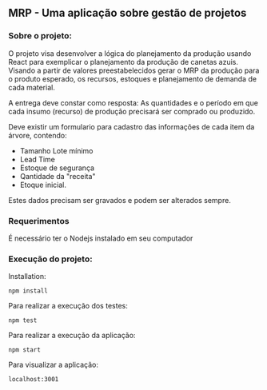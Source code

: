 ## MRP - Uma aplicação sobre gestão de projetos

### Sobre o projeto:

O projeto visa desenvolver a lógica do planejamento da produção usando React para exemplicar o planejamento da produção de canetas azuis. Visando a partir de valores preestabelecidos gerar o MRP da produção para o produto esperado, os recursos, estoques e planejamento de demanda de cada material.

A entrega deve constar como resposta: As quantidades e o período em que cada insumo (recurso) de produção precisará ser comprado ou produzido.

Deve existir um formulario para cadastro das informações de cada item da árvore, contendo:

-   Tamanho Lote mínimo
-   Lead Time
-   Estoque de segurança
-   Qantidade da "receita"
-   Etoque inicial.

Estes dados precisam ser gravados e podem ser alterados sempre.

### Requerimentos

É necessário ter o Nodejs instalado em seu computador

### Execução do projeto:

Installation:

`npm install`

Para realizar a execução dos testes:

`npm test`

Para realizar a execução da aplicação:

`npm start`

Para visualizar a aplicação:

`localhost:3001`
